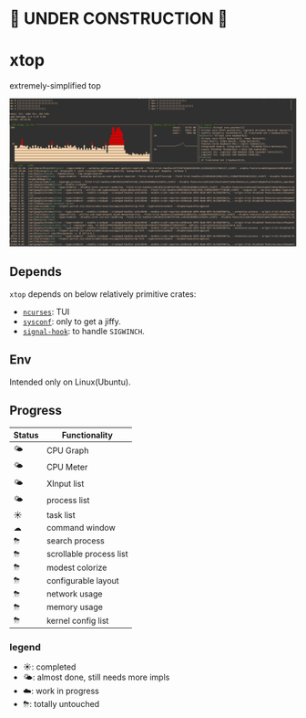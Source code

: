 # 🚧 UNDER CONSTRUCTION 🚧

# xtop 

extremely-simplified top

![log4](./images/log4.png)


## Depends

`xtop` depends on below relatively primitive crates:
- [`ncurses`](https://github.com/jeaye/ncurses-rs): TUI
- [`sysconf`](https://github.com/zerocostgoods/sysconf.rs): only to get a jiffy.
- [`signal-hook`](https://github.com/vorner/signal-hook): to handle `SIGWINCH`.

## Env

Intended only on Linux(Ubuntu).

## Progress

| Status | Functionality |
| ------------- | ------------- |
| 🌤 | CPU Graph |
| 🌤 | CPU Meter |
| 🌤 | XInput list |
| 🌤 | process list |
| ☀ | task list |
| ☁ | command window |
| ⛈ | search process |
| ⛈ | scrollable process list |
| ⛈ | modest colorize |
| ⛈ | configurable layout |
| ⛈ | network usage |
| ⛈ | memory usage |
| ⛈ | kernel config list |


### legend

- ☀️: completed
- 🌤: almost done, still needs more impls 
- ☁️: work in progress
- ⛈: totally untouched
